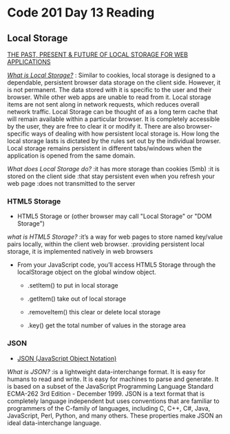 # Code 201 Day 13 Reading

## Local Storage
[THE PAST, PRESENT & FUTURE OF LOCAL STORAGE FOR WEB APPLICATIONS](http://diveinto.html5doctor.com/storage.html)

[*What is Local Storage?*](https://www.jsdiaries.com/is-local-storage-persistent/)
: Similar to cookies, local storage is designed to a dependable, persistent browser data storage on the client side. However, it is not permanent. The data stored with it is specific to the user and their browser. While other web apps are unable to read from it. Local storage items are not sent along in network requests, which reduces overall network traffic. Local Storage can be thought of as a long term cache that will remain available within a particular browser. It is completely accessible by the user, they are free to clear it or modify it. There are also browser-specific ways of dealing with how persistent local storage is. How long the local storage lasts is dictated by the rules set out by the individual browser. Local storage remains persistent in different tabs/windows when the application is opened from the same domain.

*What does Local Storage do?*
:it has more storage than cookies (5mb)
:it is stored on the client side
:that stay persistent even when you refresh your web page
:does not transmitted to the server

### HTML5 Storage

- HTML5 Storage or (other browser may call "Local Storage" or "DOM Storage") 

*what is HTML5 Storage?*
:it’s a way for web pages to store named key/value pairs locally, within the client web browser. 
:providing persistent local storage, it is implemented natively in web browsers

- From your JavaScript code, you’ll access HTML5 Storage through the localStorage object on the global window object.

    - .setItem() to put in local storage

    - .getItem() take out of local storage

    - .removeItem() this clear or delete local storage

    - .key() get the total number of values in the storage area

### JSON

- [JSON (JavaScript Object Notation)](https://www.json.org/json-en.html)

*What is JSON?*
:is a lightweight data-interchange format. It is easy for humans to read and write. It is easy for machines to parse and generate. It is based on a subset of the JavaScript Programming Language Standard ECMA-262 3rd Edition - December 1999. JSON is a text format that is completely language independent but uses conventions that are familiar to programmers of the C-family of languages, including C, C++, C#, Java, JavaScript, Perl, Python, and many others. These properties make JSON an ideal data-interchange language.




